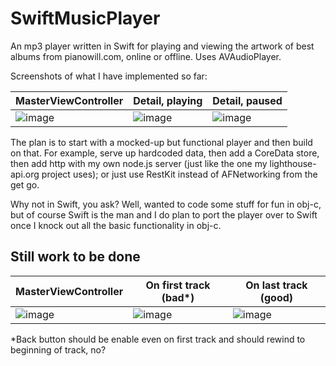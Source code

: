 # SwiftMusicPlayer
An mp3 player written in Swift for playing and viewing the artwork of best albums from pianowill.com, online or offline.  Uses AVAudioPlayer.

Screenshots of what I have implemented so far:

|MasterViewController|Detail, playing|Detail, paused|
|---|---|---|
|![image](https://cloud.githubusercontent.com/assets/4765449/11490289/74a0f258-9794-11e5-8046-0a111f5167b5.png)|![image](https://cloud.githubusercontent.com/assets/4765449/11544444/1a70dcbe-98ff-11e5-95e8-a1c29d5ede01.png)|![image](https://cloud.githubusercontent.com/assets/4765449/11544445/1a7168f0-98ff-11e5-99ec-e6521981dc28.png)|

The plan is to start with a mocked-up but functional player and then build on that.  For example, serve up hardcoded data, then add a CoreData store, then add http with my own node.js server (just like the one my lighthouse-api.org project uses); or just use RestKit instead of AFNetworking from the get go.

Why not in Swift, you ask?  Well, wanted to code some stuff for fun in obj-c, but of course Swift is the man and I do plan to port the player over to Swift once I knock out all the basic functionality in obj-c.


## Still work to be done

|MasterViewController|On first track (bad*)|On last track (good)|
|---|---|---|
|![image](https://cloud.githubusercontent.com/assets/4765449/11490289/74a0f258-9794-11e5-8046-0a111f5167b5.png)|![image](https://cloud.githubusercontent.com/assets/4765449/11545239/645ad1b4-9903-11e5-9f4b-bcb025805100.png)|![image](https://cloud.githubusercontent.com/assets/4765449/11545238/6459cd78-9903-11e5-933b-e1e67dbe8859.jpg)|

*Back button should be enable even on first track and should rewind to beginning of track, no?
